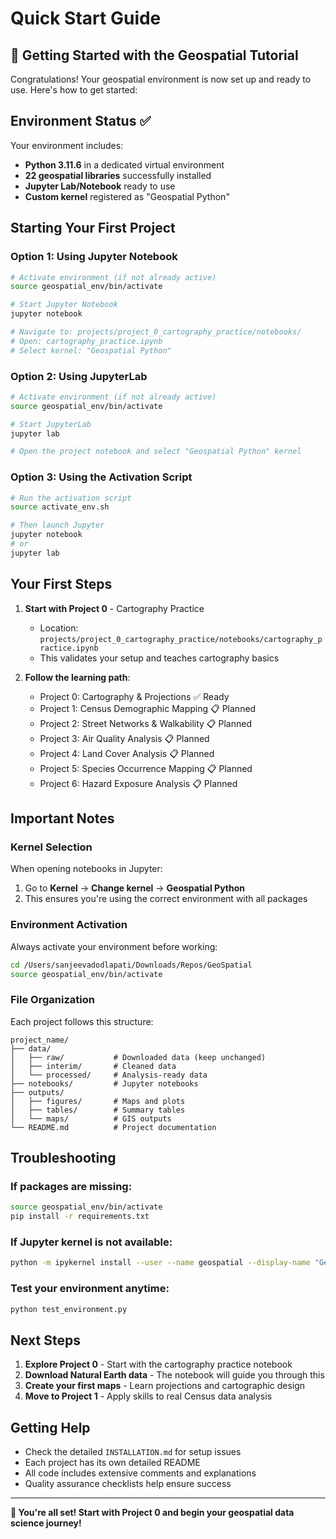 # Quick Start Guide

## 🚀 Getting Started with the Geospatial Tutorial

Congratulations! Your geospatial environment is now set up and ready to use. Here's how to get started:

## Environment Status ✅

Your environment includes:
- **Python 3.11.6** in a dedicated virtual environment
- **22 geospatial libraries** successfully installed
- **Jupyter Lab/Notebook** ready to use
- **Custom kernel** registered as "Geospatial Python"

## Starting Your First Project

### Option 1: Using Jupyter Notebook
```bash
# Activate environment (if not already active)
source geospatial_env/bin/activate

# Start Jupyter Notebook
jupyter notebook

# Navigate to: projects/project_0_cartography_practice/notebooks/
# Open: cartography_practice.ipynb
# Select kernel: "Geospatial Python"
```

### Option 2: Using JupyterLab
```bash
# Activate environment (if not already active)  
source geospatial_env/bin/activate

# Start JupyterLab
jupyter lab

# Open the project notebook and select "Geospatial Python" kernel
```

### Option 3: Using the Activation Script
```bash
# Run the activation script
source activate_env.sh

# Then launch Jupyter
jupyter notebook
# or
jupyter lab
```

## Your First Steps

1. **Start with Project 0** - Cartography Practice
   - Location: `projects/project_0_cartography_practice/notebooks/cartography_practice.ipynb`
   - This validates your setup and teaches cartography basics

2. **Follow the learning path**:
   - Project 0: Cartography & Projections ✅ Ready
   - Project 1: Census Demographic Mapping 📋 Planned  
   - Project 2: Street Networks & Walkability 📋 Planned
   - Project 3: Air Quality Analysis 📋 Planned
   - Project 4: Land Cover Analysis 📋 Planned
   - Project 5: Species Occurrence Mapping 📋 Planned
   - Project 6: Hazard Exposure Analysis 📋 Planned

## Important Notes

### Kernel Selection
When opening notebooks in Jupyter:
1. Go to **Kernel** → **Change kernel** → **Geospatial Python**
2. This ensures you're using the correct environment with all packages

### Environment Activation
Always activate your environment before working:
```bash
cd /Users/sanjeevadodlapati/Downloads/Repos/GeoSpatial
source geospatial_env/bin/activate
```

### File Organization
Each project follows this structure:
```
project_name/
├── data/
│   ├── raw/           # Downloaded data (keep unchanged)
│   ├── interim/       # Cleaned data  
│   └── processed/     # Analysis-ready data
├── notebooks/         # Jupyter notebooks
├── outputs/
│   ├── figures/       # Maps and plots
│   ├── tables/        # Summary tables
│   └── maps/          # GIS outputs
└── README.md          # Project documentation
```

## Troubleshooting

### If packages are missing:
```bash
source geospatial_env/bin/activate
pip install -r requirements.txt
```

### If Jupyter kernel is not available:
```bash
python -m ipykernel install --user --name geospatial --display-name "Geospatial Python"
```

### Test your environment anytime:
```bash
python test_environment.py
```

## Next Steps

1. **Explore Project 0** - Start with the cartography practice notebook
2. **Download Natural Earth data** - The notebook will guide you through this
3. **Create your first maps** - Learn projections and cartographic design
4. **Move to Project 1** - Apply skills to real Census data analysis

## Getting Help

- Check the detailed `INSTALLATION.md` for setup issues
- Each project has its own detailed README
- All code includes extensive comments and explanations
- Quality assurance checklists help ensure success

---

**🎉 You're all set! Start with Project 0 and begin your geospatial data science journey!**

